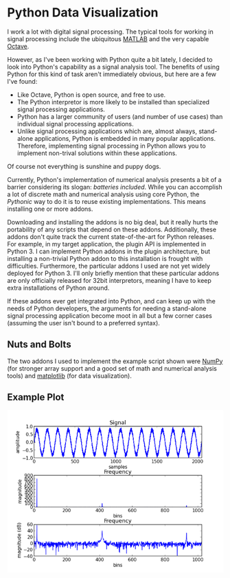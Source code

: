 Python Data Visualization
=========================

I work a lot with digital signal processing. The typical tools for working in
signal processing include the ubiquitous [MATLAB][1] and the very capable
[Octave][2].

However, as I've been working with Python quite a bit lately, I decided to
look into Python's capability as a signal analysis tool. The benefits of using
Python for this kind of task aren't immediately obvious, but here are a few
I've found:

* Like Octave, Python is open source, and free to use.
* The Python interpretor is more likely to be installed than specialized
  signal processing applications.
* Python has a larger community of users (and number of use cases) than
  individual signal processing applications.
* Unlike signal processing applications which are, almost always, stand-alone
  applications, Python is embedded in many popular applications. Therefore,
  implementing signal processing in Python allows you to implement non-trival
  solutions within these applications.

Of course not everything is sunshine and puppy dogs.

Currently, Python's implementation of numerical analysis presents a bit of a
barrier considering its slogan: _batteries included_. While you can accomplish
a lot of discrete math and numerical analysis using core Python, the
_Pythonic_ way to do it is to reuse existing implementations. This means
installing one or more addons.

Downloading and installing the addons is no big deal, but it really hurts the
portability of any scripts that depend on these addons. Additionally, these
addons don't quite track the current state-of-the-art for Python releases.
For example, in my target application, the plugin API is implemented in Python
3. I can implement Python addons in the plugin architecture, but installing a
non-trivial Python addon to this installation is frought with difficulties.
Furthermore, the particular addons I used are not yet widely deployed for
Python 3. I'll only briefly mention that these particular addons are only
officially released for 32bit interpretors, meaning I have to keep extra
installations of Python around.

If these addons ever get integrated into Python, and can keep up with the
needs of Python developers, the arguments for needing a stand-alone signal
processing application become moot in all but a few corner cases (assuming the
user isn't bound to a preferred syntax).

Nuts and Bolts
--------------

The two addons I used to implement the example script shown were [NumPy][3]
(for stronger array support and a good set of math and numerical analysis
tools) and [matplotlib][4] (for data visualization).

Example Plot
------------
![DSP Plot Display][5]


[1]: http://www.mathworks.com/products/matlab/
[2]: http://www.gnu.org/software/octave/
[3]: http://numpy.scipy.org/
[4]: http://matplotlib.sourceforge.net/
[5]: pyplot.png
